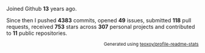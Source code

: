 Joined Github **13** years ago.

Since then I pushed **4383** commits, opened **49** issues, submitted **118** pull requests, received **753** stars across **307** personal projects and contributed to **11** public repositories.

<p align="right"><sub>Generated using <a href="https://github.com/marketplace/actions/profile-readme-stats">teoxoy/profile-readme-stats</a></sub></p>
